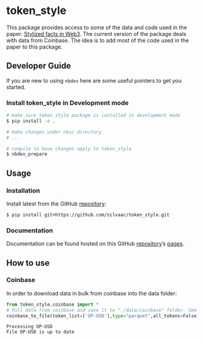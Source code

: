 # token_style

<!-- WARNING: THIS FILE WAS AUTOGENERATED! DO NOT EDIT! -->

This package provides access to some of the data and code used in the
paper: [Stylized facts in Web3](https://arxiv.org/abs/2408.07653). The
current version of the package deals with data from Coinbase. The idea
is to add most of the code used in the paper to this package.

## Developer Guide

If you are new to using `nbdev` here are some useful pointers to get you
started.

### Install token_style in Development mode

``` sh
# make sure token_style package is installed in development mode
$ pip install -e .

# make changes under nbs/ directory
# ...

# compile to have changes apply to token_style
$ nbdev_prepare
```

## Usage

### Installation

Install latest from the GitHub
[repository](https://github.com/silvaac/token_style):

``` sh
$ pip install git+https://github.com/silvaac/token_style.git
```

### Documentation

Documentation can be found hosted on this GitHub
[repository](https://github.com/silvaac/token_style)’s
[pages](https://silvaac.github.io/token_style/).

## How to use

### Coinbase

In order to download data in bulk from coinbase into the data folder:

``` python
from token_style.coinbase import *
# Pull data from coinbase and save it to "./data/coinbase" folder. See function for details.
coinbase_to_file(token_list=['OP-USD'],type="parquet",all_tokens=False)
```

    Processing OP-USD
    File OP-USD is up to date
